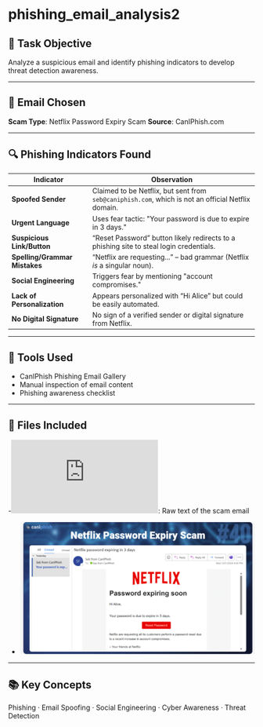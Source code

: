 # phishing_email_analysis2

## 📝 Task Objective
Analyze a suspicious email and identify phishing indicators to develop threat detection awareness.

---

## 📩 Email Chosen
**Scam Type**: Netflix Password Expiry Scam
**Source**: CanIPhish.com 

---

## 🔍 Phishing Indicators Found

| Indicator | Observation |
|----------|-------------|
| **Spoofed Sender** | Claimed to be Netflix, but sent from `seb@caniphish.com`, which is not an official Netflix domain. |
| **Urgent Language** | Uses fear tactic: "Your password is due to expire in 3 days." |
| **Suspicious Link/Button** | “Reset Password” button likely redirects to a phishing site to steal login credentials. |
| **Spelling/Grammar Mistakes** | “Netflix are requesting...” – bad grammar (Netflix *is* a singular noun). |
| **Social Engineering** | Triggers fear by mentioning "account compromises." |
| **Lack of Personalization** | Appears personalized with “Hi Alice” but could be easily automated. |
| **No Digital Signature** | No sign of a verified sender or digital signature from Netflix. |

---

## 🧰 Tools Used
- CanIPhish Phishing Email Gallery
- Manual inspection of email content
- Phishing awareness checklist

---

## 📎 Files Included
-![phishing_email](https://github.com/Yaami2003/phishing_email_analysis2/blob/f2a36ccd0720a58f8f12f6bbee66acb39dae4698/phishing_email.txt): Raw text of the scam email
- ![image alt](https://github.com/Yaami2003/phishing_email_analysis2/blob/f2197b6a8f2003185ca72b6f912285b22308e7b6/email%20phishing2.png)
  
---

## 📚 Key Concepts
Phishing · Email Spoofing · Social Engineering · Cyber Awareness · Threat Detection
